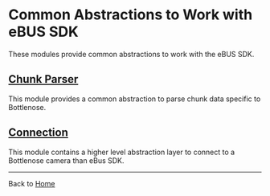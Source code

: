 # Common Abstractions to Work with eBUS SDK

These modules provide common abstractions to work with the eBUS SDK.

## [Chunk Parser](chunk_parser.py)

This module provides a common abstraction to parse chunk data specific to Bottlenose.

## [Connection](connection.py)

This module contains a higher level abstraction layer to connect to a Bottlenose camera than eBus SDK.


----
Back to [Home](../README.md)